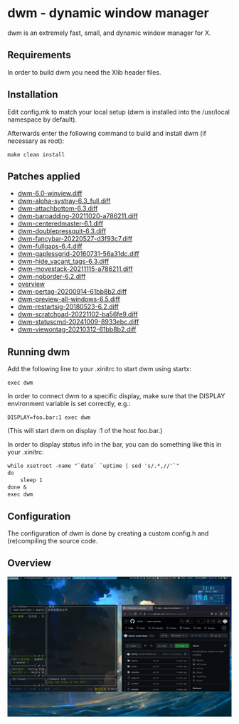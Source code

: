 dwm - dynamic window manager
============================
dwm is an extremely fast, small, and dynamic window manager for X.


Requirements
------------
In order to build dwm you need the Xlib header files.


Installation
------------
Edit config.mk to match your local setup (dwm is installed into
the /usr/local namespace by default).

Afterwards enter the following command to build and install dwm (if
necessary as root):

    make clean install


Patches applied
---------------
* [dwm-6.0-winview.diff](https://dwm.suckless.org/patches/winview/dwm-6.0-winview.diff)
* [dwm-alpha-systray-6.3_full.diff](https://github.com/bakkeby/patches/blob/master/dwm/dwm-alpha-systray-6.3_full.diff)
* [dwm-attachbottom-6.3.diff](https://dwm.suckless.org/patches/attachbottom/dwm-attachbottom-6.3.diff)
* [dwm-barpadding-20211020-a786211.diff](https://dwm.suckless.org/patches/barpadding/dwm-barpadding-20211020-a786211.diff)
* [dwm-centeredmaster-6.1.diff](https://dwm.suckless.org/patches/centeredmaster/dwm-centeredmaster-6.1.diff)
* [dwm-doublepressquit-6.3.diff](https://dwm.suckless.org/patches/doublepressquit/dwm-doublepressquit-6.3.diff)
* [dwm-fancybar-20220527-d3f93c7.diff](https://dwm.suckless.org/patches/fancybar/dwm-fancybar-20220527-d3f93c7.diff)
* [dwm-fullgaps-6.4.diff](https://dwm.suckless.org/patches/fullgaps/dwm-fullgaps-6.4.diff)
* [dwm-gaplessgrid-20160731-56a31dc.diff](https://dwm.suckless.org/patches/gaplessgrid/dwm-gaplessgrid-20160731-56a31dc.diff)
* [dwm-hide_vacant_tags-6.3.diff](https://dwm.suckless.org/patches/hide_vacant_tags/dwm-hide_vacant_tags-6.3.diff)
* [dwm-movestack-20211115-a786211.diff](https://dwm.suckless.org/patches/movestack/dwm-movestack-20211115-a786211.diff)
* [dwm-noborder-6.2.diff](https://dwm.suckless.org/patches/noborder/dwm-noborder-6.2.diff)
* [overview](https://github.com/yaocccc/dwms/tree/1.3)
* [dwm-pertag-20200914-61bb8b2.diff](https://dwm.suckless.org/patches/pertag/dwm-pertag-20200914-61bb8b2.diff)
* [dwm-preview-all-windows-6.5.diff](https://github.com/luo216/preview-all-win/blob/master/dwm-preview-all-windows-6.5.diff)
* [dwm-restartsig-20180523-6.2.diff](https://dwm.suckless.org/patches/restartsig/dwm-restartsig-20180523-6.2.diff)
* [dwm-scratchpad-20221102-ba56fe9.diff](https://dwm.suckless.org/patches/scratchpad/dwm-scratchpad-20221102-ba56fe9.diff)
* [dwm-statuscmd-20241009-8933ebc.diff](https://dwm.suckless.org/patches/statuscmd/dwm-statuscmd-20241009-8933ebc.diff)
* [dwm-viewontag-20210312-61bb8b2.diff](https://dwm.suckless.org/patches/viewontag/dwm-viewontag-20210312-61bb8b2.diff)


Running dwm
-----------
Add the following line to your .xinitrc to start dwm using startx:

    exec dwm

In order to connect dwm to a specific display, make sure that
the DISPLAY environment variable is set correctly, e.g.:

    DISPLAY=foo.bar:1 exec dwm

(This will start dwm on display :1 of the host foo.bar.)

In order to display status info in the bar, you can do something
like this in your .xinitrc:

    while xsetroot -name "`date` `uptime | sed 's/.*,//'`"
    do
    	sleep 1
    done &
    exec dwm


Configuration
-------------
The configuration of dwm is done by creating a custom config.h
and (re)compiling the source code.


Overview
--------
![image](https://github.com/sl903dj/dwm-overview/blob/master/2025-03-01_23-01.png)
